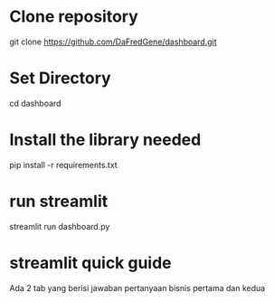 # Clone repository
git clone https://github.com/DaFredGene/dashboard.git
# Set Directory
cd dashboard
# Install the library needed
pip install -r requirements.txt
# run streamlit
streamlit run dashboard.py
# streamlit quick guide
Ada 2 tab yang berisi jawaban pertanyaan bisnis pertama dan kedua
